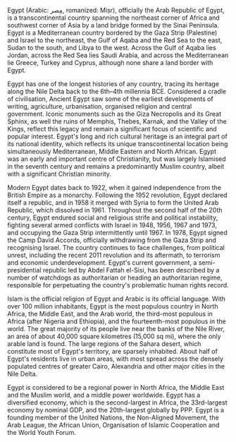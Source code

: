Egypt (Arabic: مِصر, romanized: Miṣr), officially the Arab Republic of Egypt, is a transcontinental country spanning the northeast corner of Africa and southwest corner of Asia by a land bridge formed by the Sinai Peninsula. Egypt is a Mediterranean country bordered by the Gaza Strip (Palestine) and Israel to the northeast, the Gulf of Aqaba and the Red Sea to the east, Sudan to the south, and Libya to the west. Across the Gulf of Aqaba lies Jordan, across the Red Sea lies Saudi Arabia, and across the Mediterranean lie Greece, Turkey and Cyprus, although none share a land border with Egypt.

Egypt has one of the longest histories of any country, tracing its heritage along the Nile Delta back to the 6th–4th millennia BCE. Considered a cradle of civilisation, Ancient Egypt saw some of the earliest developments of writing, agriculture, urbanisation, organised religion and central government. Iconic monuments such as the Giza Necropolis and its Great Sphinx, as well the ruins of Memphis, Thebes, Karnak, and the Valley of the Kings, reflect this legacy and remain a significant focus of scientific and popular interest. Egypt's long and rich cultural heritage is an integral part of its national identity, which reflects its unique transcontinental location being simultaneously Mediterranean, Middle Eastern and North African. Egypt was an early and important centre of Christianity, but was largely Islamised in the seventh century and remains a predominantly Muslim country, albeit with a significant Christian minority.

Modern Egypt dates back to 1922, when it gained independence from the British Empire as a monarchy. Following the 1952 revolution, Egypt declared itself a republic, and in 1958 it merged with Syria to form the United Arab Republic, which dissolved in 1961. Throughout the second half of the 20th century, Egypt endured social and religious strife and political instability, fighting several armed conflicts with Israel in 1948, 1956, 1967 and 1973, and occupying the Gaza Strip intermittently until 1967. In 1978, Egypt signed the Camp David Accords, officially withdrawing from the Gaza Strip and recognising Israel. The country continues to face challenges, from political unrest, including the recent 2011 revolution and its aftermath, to terrorism and economic underdevelopment. Egypt's current government, a semi-presidential republic led by Abdel Fattah el-Sisi, has been described by a number of watchdogs as authoritarian or heading an authoritarian regime, responsible for perpetuating the country's problematic human rights record.

Islam is the official religion of Egypt and Arabic is its official language. With over 100 million inhabitants, Egypt is the most populous country in North Africa, the Middle East, and the Arab world, the third-most populous in Africa (after Nigeria and Ethiopia), and the fourteenth-most populous in the world. The great majority of its people live near the banks of the Nile River, an area of about 40,000 square kilometres (15,000 sq mi), where the only arable land is found. The large regions of the Sahara desert, which constitute most of Egypt's territory, are sparsely inhabited. About half of Egypt's residents live in urban areas, with most spread across the densely populated centres of greater Cairo, Alexandria and other major cities in the Nile Delta.

Egypt is considered to be a regional power in North Africa, the Middle East and the Muslim world, and a middle power worldwide. Egypt has a diversified economy, which is the second-largest in Africa, the 33rd-largest economy by nominal GDP, and the 20th-largest globally by PPP. Egypt is a founding member of the United Nations, the Non-Aligned Movement, the Arab League, the African Union, Organisation of Islamic Cooperation and the World Youth Forum. 